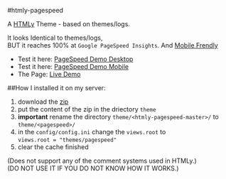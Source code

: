 #htmly-pagespeed

A [HTMLy](http://htmly.com) Theme - based on themes/logs.

It looks Identical to themes/logs,<br>
BUT it reaches 100% at `Google PageSpeed Insights`.
And <a href="https://www.google.com/webmasters/tools/mobile-friendly/?url=kanti.de" target="_blank">Mobile Frendly</a>

- Test it here: <a href="https://developers.google.com/speed/pagespeed/insights/?url=kanti.de&tab=desktop" target="_blank">PageSpeed Demo Desktop</a><br>
- Test it here: <a href="https://developers.google.com/speed/pagespeed/insights/?url=kanti.de&tab=mobile" target="_blank">PageSpeed Demo Mobile</a><br>
- The Page: <a href="https://kanti.de" target="_blank">Live Demo</a>

##How I installed it on my server:
 1. download the [zip](https://github.com/Kanti/htmly-pagespeed/archive/master.zip)
 2. put the content of the zip in the driectory ``theme``
 3. **important** rename the directory ``theme/<htmly-pagespeed-master>/`` to ``theme/<pagespeed>/``
 4. in the ``config/config.ini`` change the ``views.root`` to<br>``views.root = "themes/pagespeed"``
 5. clear the cache
finished

(Does not support any of the comment systems used in HTMLy.)<br>
(DO NOT USE IT IF YOU DO NOT KNOW HOW IT WORKS.)
